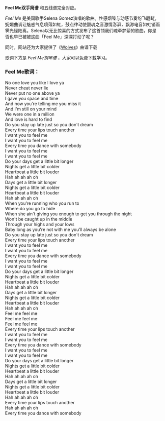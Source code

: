 

**Feel Me双手简谱** 和五线谱完全对应。

_Feel Me_ 是美国歌手Selena
Gomez演唱的歌曲。性感烟嗓与动感节奏纷飞翩跹，妩媚曲调让魅惑气息喷薄如虹，鼓点律动使颤魂之音激情澎湃，飘渺电音如虹销雨霁光怪陆离。Selena以无比惊喜的方式发布了这首领我们魂牵梦萦的歌曲，你是否也早已被被这曲「Feel
Me」深深打动了呢？

同时，网站还为大家提供了《[Wolves](Music-8615-Wolves-Selena-Gomez-and-Marshmello.html
"Wolves")》曲谱下载

歌词下方是 _Feel Me钢琴谱_ ，大家可以免费下载学习。

### Feel Me歌词：

No one love you like I love ya  
Never cheat never lie  
Never put no one above ya  
I gave you space and time  
And now you're telling me you miss it  
And I'm still on your mind  
We were one in a million  
And love is hard to find  
Do you stay up late just so you don't dream  
Every time your lips touch another  
I want you to feel me  
I want you to feel me  
Every time you dance with somebody  
I want you to feel me  
I want you to feel me  
Do your days get a little bit longer  
Nights get a little bit colder  
Heartbeat a little bit louder  
Hah ah ah ah oh  
Days get a little bit longer  
Nights get a little bit colder  
Heartbeat a little bit louder  
Hah ah ah ah oh  
When you're running who you run to  
Where do you go to hide  
When she ain't giving you enough to get you through the night  
Won't be caught up in the middle  
Through your highs and your lows  
Baby long as you're not with me you'll always be alone  
Do you stay up late just so you don't dream  
Every time your lips touch another  
I want you to feel me  
I want you to feel me  
Every time you dance with somebody  
I want you to feel me  
I want you to feel me  
Do your days get a little bit longer  
Nights get a little bit colder  
Heartbeat a little bit louder  
Hah ah ah ah oh  
Days get a little bit longer  
Nights get a little bit colder  
Heartbeat a little bit louder  
Hah ah ah ah oh  
Feel me feel me  
Feel me feel me  
Feel me feel me  
Every time your lips touch another  
I want you to feel me  
I want you to feel me  
Every time you dance with somebody  
I want you to feel me  
I want you to feel me  
Do your days get a little bit longer  
Nights get a little bit colder  
Heartbeat a little bit louder  
Hah ah ah ah oh  
Days get a little bit longer  
Nights get a little bit colder  
Heartbeat a little bit louder  
Hah ah ah ah oh  
Every time your lips touch another  
Hah ah ah ah oh  
Every time you dance with somebody

